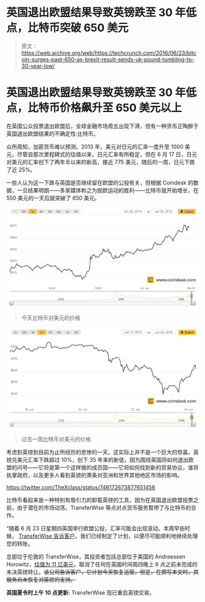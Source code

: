 # 英国退出欧盟结果导致英镑跌至 30 年低点，比特币突破 650 美元

> 原文：<https://web.archive.org/web/https://techcrunch.com/2016/06/23/bitcoin-surges-past-650-as-brexit-result-sends-uk-pound-tumbling-to-30-year-low/>

# 英国退出欧盟结果导致英镑跌至 30 年低点，比特币价格飙升至 650 美元以上

在英国公众投票退出欧盟后，全球金融市场周五出现下滑，但有一种货币正陶醉于英国退出欧盟结果的不确定性:比特币。

众所周知，加密货币难以预测。2013 年，美元对日元的汇率一度升至 1000 美元，尽管自那次里程碑式的估值以来，日元汇率有所稳定，但在 6 月 17 日，日元对美元的汇率创下了两年半以来的新高，接近 775 美元，随后的一周，日元下跌了近 25%。

一些人认为这一下跌与英国是否继续留在欧盟的公投有关，但根据 Coindesk 的数据，一旦结果明朗——多家媒体称之为脱欧运动的胜利——比特币就开始增长，在 550 美元的一天后就突破了 650 美元。

![Screenshot 2016-06-24 13.36.26](img/4bdf7e15db231663df782302ed6c7872.png)

> 今天比特币对美元的价格

![Screenshot 2016-06-24 13.36.13](img/0d941e3831a5314c4739f0ca0cd29dd2.png)

> 过去一周比特币对美元的价格

考虑到英镑到目前为止所经历的悲惨的一天，这实际上并不是一个巨大的惊喜。英镑兑美元汇率下跌超过 10%，创下 35 年来的新低，因为围绕英国将如何退出欧盟的问号——它将是第一个这样做的成员国——它将如何找到新的贸易协议，谁将执掌政府，以及更多人看到英镑的萧条对亚洲和世界其他地区市场的影响。

https://twitter.com/TheXclass/status/746172673877651456

比特币看起来是一种特别有吸引力的卸载英镑的工具，因为在英国退出欧盟投票之前，由于潜在的市场动荡，TransferWise 等点对点货币服务暂停了与比特币的合作。

“随着 6 月 23 日星期四英国举行欧盟公投，汇率可能会出现波动。本周早些时候， [TransferWise 告诉客户](https://web.archive.org/web/20230316045145/https://transferwise.com/help/article/2471420/british-pound-transfers/gbp-transfers-during-the-eu-referendum)，我们已经制定了计划，以便尽可能顺利地继续处理您的转账。

总部位于伦敦的 TransferWise，其投资者包括总部位于美国的 Andreessen Horowitz，[估值为 11 亿美元](https://web.archive.org/web/20230316045145/https://techcrunch.com/2016/05/25/money-transfer-company-transferwise-raises-further-26m-at-1-1b-valuation/)，取消了任何在英国时间周四晚上 8 点之前未完成的未决英镑转让。~~该公司告诉客户，它计划今天恢复运营，但是，在撰写本文时，其服务尚未恢复对英镑的支持。~~

**英国夏令时上午 10 点更新:** TransferWise 现已重启英镑交易。